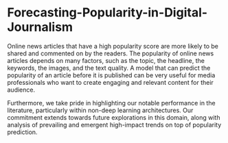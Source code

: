 # Forecasting-Popularity-in-Digital-Journalism

Online news articles that have a high popularity score are more likely to be shared and commented on by the readers. The popularity of online news articles depends on many factors, such as the topic, the headline, the keywords, the images, and the text quality. A model that can predict the popularity of an article before it is published can be very useful for media professionals who want to create engaging and relevant content for their audience.

Furthermore, we take pride in highlighting our notable performance in the literature, particularly within non-deep learning architectures. Our commitment extends towards future explorations in this domain, along with analysis of prevailing and emergent high-impact trends on top of popularity prediction.
